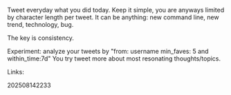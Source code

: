 Tweet everyday what you did today.
Keep it simple, you are anyways limited by character length per tweet.
It can be anything: new command line, new trend, technology, bug.

The key is consistency.

Experiment: analyze your tweets by "from: username min_faves: 5 and within_time:7d"
You try tweet more about most resonating thoughts/topics.

Links:

202508142233

